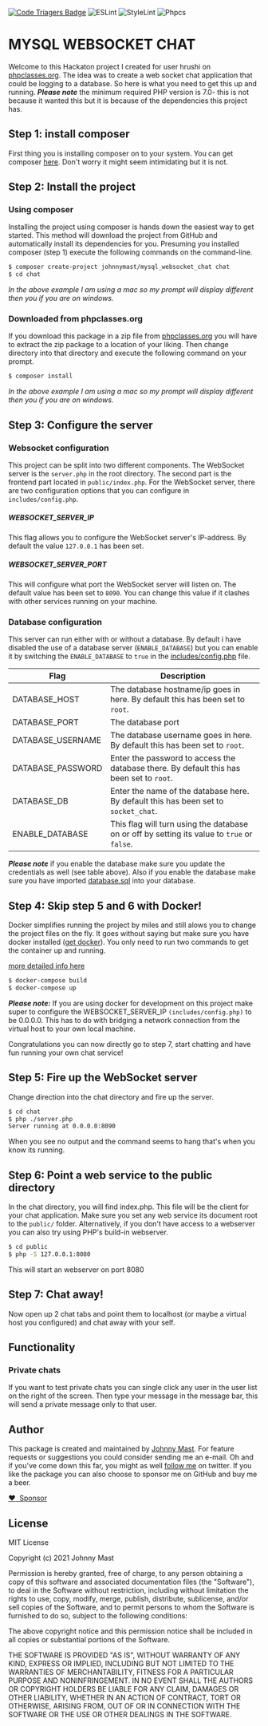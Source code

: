 [![Code Triagers Badge](https://www.codetriage.com/johnnymast/mysql_websocket_chat/badges/users.svg)](https://www.codetriage.com/johnnymast/mysql_websocket_chat)
![ESLint](https://github.com/johnnymast/mysql_websocket_chat/workflows/ESLint/badge.svg)
![StyleLint](https://github.com/johnnymast/mysql_websocket_chat/workflows/StyleLint/badge.svg)
![Phpcs](https://github.com/johnnymast/mysql_websocket_chat/workflows/Phpcs/badge.svg)

# MYSQL WEBSOCKET CHAT

Welcome to this Hackaton project I created for user hrushi on [phpclasses.org](http://www.phpclasses.org/recommend/754-I-need-to-create-realtime-user-to-user-chat.html). The idea was to create a web socket chat application
that could be logging to a database. So here is what you need to get this up and running. ***Please note*** the minimum required PHP version is 7.0- this is not because it wanted this but it is because of the dependencies this project has.


## Step 1: install composer

First thing you is installing composer on to your system. You can get composer [here](https://getcomposer.org/download/). Don't worry it might seem intimidating but it is not.

## Step 2: Install the project 

### Using composer

Installing the project using composer is hands down the easiest way to get started. This method will download the project from GitHub
and automatically install its dependencies for you. Presuming you installed composer (step 1) execute the following commands on the command-line.

```bash
$ composer create-project johnnymast/mysql_websocket_chat chat
$ cd chat
```

<em>In the above example I am using a mac so my prompt will display different then you if you are on windows.</em>

### Downloaded from phpclasses.org

If you download this package in a zip file from [phpclasses.org](http://www.phpclasses.org/package/9947-PHP-Websocket-starter-project.html) you will have to extract the zip package to a location of your liking. Then 
change directory into that directory and execute the following command on your prompt.

```bash
$ composer install
```

<em>In the above example I am using a mac so my prompt will display different then you if you are on windows.</em>


## Step 3: Configure the server

### Websocket configuration

This project can be split into two different components. The WebSocket server is the <code>server.php</code> in the root directory. The second part
is the frontend part located in <code>public/index.php</code>. For the WebSocket server, there are two configuration options that you can configure in <code>includes/config.php</code>.

##### WEBSOCKET_SERVER_IP

This flag allows you to configure the WebSocket server's IP-address. By default the value <code>127.0.0.1</code> has been set.

##### WEBSOCKET_SERVER_PORT  

This will configure what port the WebSocket server will listen on. The default value has been set to <code>8090</code>. You can change this
value if it clashes with other services running on your machine.



### Database configuration

This server can run either with or without a database. By default i have disabled the use of a database server (<code>ENABLE_DATABASE</code>) but you can enable it by switching the <code>ENABLE_DATABASE</code> to <code>true</code>
in the [includes/config.php](https://github.com/johnnymast/mysql_websocket_chat/blob/master/includes/config.php) file. 

| Flag | Description |
| --- | --- |
| DATABASE_HOST | The database hostname/ip goes in here. By default this has been set to <code>root</code>. |
| DATABASE_PORT | The database port |
| DATABASE_USERNAME | The database username goes in here. By default this has been set to <code>root</code>.|
| DATABASE_PASSWORD | Enter the password to access the database there. By default this has been set to <code>root</code>.|
| DATABASE_DB | Enter the name of the database here. By default this has been set to <code>socket_chat</code>.|
| ENABLE_DATABASE | This flag will turn using the database on or off by setting its value to <code>true</code> or <code>false</code>.|


***Please note*** if you enable the database make sure you update the credentials as well (see table above). Also if you enable the database make sure you have imported [database.sql](https://github.com/johnnymast/mysql_websocket_chat/blob/master/database.sql) into your database.

## Step 4: Skip step 5 and 6 with Docker!

Docker simplifies running the project by miles and still alows you to change the project files on the fly.  It goes without saying but 
make sure you have docker installed ([get docker](https://www.docker.com/)). You only need to run two commands to get the container up and running.

[more detailed info here](DOCKER.md)

```bash
$ docker-compose build
$ docker-compose up
```

***Please note:*** If you are using docker for development on this project make super to configure the WEBSOCKET_SERVER_IP ```(includes/config.php)``` to be 
0.0.0.0. This has to do with bridging a network connection from the virtual host to your own local machine.

Congratulations you can now directly go to step 7, start chatting and have fun running your own chat service!


## Step 5: Fire up the WebSocket server

Change direction into the chat directory and fire up the server.

```bash
$ cd chat
$ php ./server.php
Server running at 0.0.0.0:8090
```

When you see no output and the command seems to hang that's when you know its running.


## Step 6: Point a web service to the public directory

In the chat directory, you will find index.php. This file will be the client for your chat application. Make sure you set any web service its document root to the <code>public/</code> folder. Alternatively, if you don't have access to a webserver you can also try using PHP's
build-in webserver.

```bash
$ cd public
$ php -S 127.0.0.1:8080
```

<emn>This will start an webserver on port 8080</em>  

## Step 7: Chat away!

Now open up 2 chat tabs and point them to localhost (or maybe a virtual host you configured) and chat away with your self.


## Functionality

### Private chats

If you want to test private chats you can single click any user in the user list on the right of the screen. Then type your message
in the message bar, this will send a private message only to that user.



## Author

This package is created and maintained by [Johnny Mast](mailto:mastjohnny@gmail.com). For feature requests or suggestions you could consider sending me an e-mail. Oh and if you've come down this far, you might as well [follow me](https://twitter.com/mastjohnny) on twitter.
If you like the package you can also choose to sponsor me on GitHub and buy me a beer.

[:heart: &nbsp;Sponsor](https://github.com/sponsors/johnnymast)




## License

MIT License

Copyright (c) 2021 Johnny Mast

Permission is hereby granted, free of charge, to any person obtaining a copy of this software and associated documentation files (the "Software"), to deal in the Software without restriction, including without limitation the rights to use, copy, modify, merge, publish, distribute, sublicense, and/or sell copies of the Software, and to permit persons to whom the Software is furnished to do so, subject to the following conditions:

The above copyright notice and this permission notice shall be included in all copies or substantial portions of the Software.

THE SOFTWARE IS PROVIDED "AS IS", WITHOUT WARRANTY OF ANY KIND, EXPRESS OR IMPLIED, INCLUDING BUT NOT LIMITED TO THE WARRANTIES OF MERCHANTABILITY, FITNESS FOR A PARTICULAR PURPOSE AND NONINFRINGEMENT. IN NO EVENT SHALL THE AUTHORS OR COPYRIGHT HOLDERS BE LIABLE FOR ANY CLAIM, DAMAGES OR OTHER LIABILITY, WHETHER IN AN ACTION OF CONTRACT, TORT OR OTHERWISE, ARISING FROM, OUT OF OR IN CONNECTION WITH THE SOFTWARE OR THE USE OR OTHER DEALINGS IN THE SOFTWARE.

  